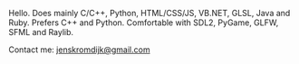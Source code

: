 Hello.
Does mainly C/C++, Python, HTML/CSS/JS, VB.NET, GLSL, Java and Ruby.
Prefers C++ and Python.
Comfortable with SDL2, PyGame, GLFW, SFML and Raylib.

Contact me: jenskromdijk@gmail.com
